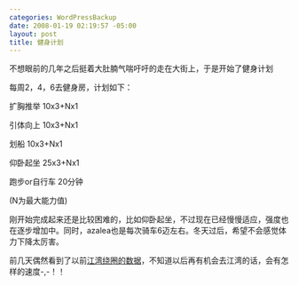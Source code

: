 ```yaml
--- 
categories: WordPressBackup
date: 2008-01-19 02:19:57 -05:00
layout: post
title: 健身计划
---
```

不想眼前的几年之后挺着大肚腩气喘吁吁的走在大街上，于是开始了健身计划

每周2，4，6去健身房，计划如下：

扩胸推举 10x3+Nx1

引体向上 10x3+Nx1

划船 10x3+Nx1

仰卧起坐 25x3+Nx1

跑步or自行车 20分钟

(N为最大能力值)

刚开始完成起来还是比较困难的，比如仰卧起坐，不过现在已经慢慢适应，强度也在逐步增加中。同时，azalea也是每次骑车6迈左右。冬天过后，希望不会感觉体力下降太厉害。

前几天偶然看到了以前<a href="http://ztnote.com/2007/data-about-jiangwan/">江湾绕圈的数据</a>，不知道以后再有机会去江湾的话，会有怎样的速度-,-！！
